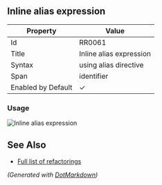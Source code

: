 ## Inline alias expression

| Property           | Value                   |
| ------------------ | ----------------------- |
| Id                 | RR0061                  |
| Title              | Inline alias expression |
| Syntax             | using alias directive   |
| Span               | identifier              |
| Enabled by Default | &#x2713;                |

### Usage

![Inline alias expression](../../images/refactorings/InlineAliasExpression.png)

## See Also

* [Full list of refactorings](Refactorings.md)


*\(Generated with [DotMarkdown](http://github.com/JosefPihrt/DotMarkdown)\)*